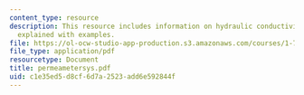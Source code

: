```yaml
---
content_type: resource
description: This resource includes information on hydraulic conductivity, its permeater,
  explained with examples.
file: https://ol-ocw-studio-app-production.s3.amazonaws.com/courses/1-72-groundwater-hydrology-fall-2005/c1e35ed5d8cf6d7a2523add6e592844f_permeametersys.pdf
file_type: application/pdf
resourcetype: Document
title: permeametersys.pdf
uid: c1e35ed5-d8cf-6d7a-2523-add6e592844f
---
```

